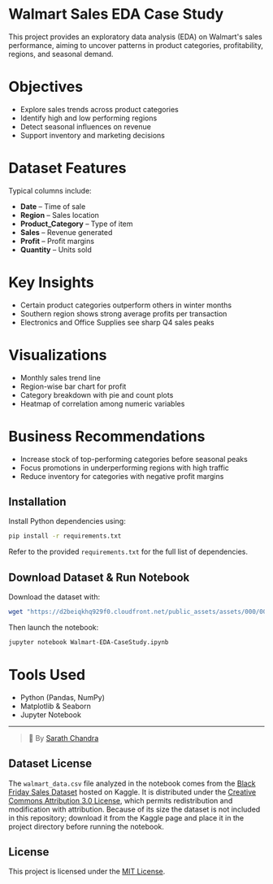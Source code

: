 # Walmart Sales EDA Case Study

This project provides an exploratory data analysis (EDA) on Walmart's sales performance, aiming to uncover patterns in product categories, profitability, regions, and seasonal demand.

# Objectives

- Explore sales trends across product categories
- Identify high and low performing regions
- Detect seasonal influences on revenue
- Support inventory and marketing decisions

# Dataset Features

Typical columns include:
- **Date** – Time of sale  
- **Region** – Sales location  
- **Product_Category** – Type of item  
- **Sales** – Revenue generated  
- **Profit** – Profit margins  
- **Quantity** – Units sold

# Key Insights

- Certain product categories outperform others in winter months
- Southern region shows strong average profits per transaction
- Electronics and Office Supplies see sharp Q4 sales peaks

# Visualizations

- Monthly sales trend line
- Region-wise bar chart for profit
- Category breakdown with pie and count plots
- Heatmap of correlation among numeric variables

# Business Recommendations

- Increase stock of top-performing categories before seasonal peaks
- Focus promotions in underperforming regions with high traffic
- Reduce inventory for categories with negative profit margins

## Installation

Install Python dependencies using:

```bash
pip install -r requirements.txt
```

Refer to the provided `requirements.txt` for the full list of dependencies.

## Download Dataset & Run Notebook

Download the dataset with:

```bash
wget "https://d2beiqkhq929f0.cloudfront.net/public_assets/assets/000/001/293/original/walmart_data.csv?1641285094" -O walmart.csv
```

Then launch the notebook:

```bash
jupyter notebook Walmart-EDA-CaseStudy.ipynb
```


# Tools Used

- Python (Pandas, NumPy)
- Matplotlib & Seaborn
- Jupyter Notebook

---

> 👤 By [Sarath Chandra](https://github.com/Sarathchandrrra)

## Dataset License

The `walmart_data.csv` file analyzed in the notebook comes from the
[Black Friday Sales Dataset](https://www.kaggle.com/datasets/sainijuneja/black-friday-sales-dataset)
hosted on Kaggle. It is distributed under the
[Creative Commons Attribution 3.0 License](https://creativecommons.org/licenses/by/3.0/),
which permits redistribution and modification with attribution. Because of
its size the dataset is not included in this repository; download it from the
Kaggle page and place it in the project directory before running the notebook.

## License

This project is licensed under the [MIT License](LICENSE).
